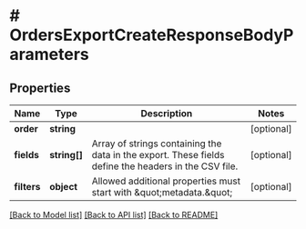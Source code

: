 # # OrdersExportCreateResponseBodyParameters

## Properties

Name | Type | Description | Notes
------------ | ------------- | ------------- | -------------
**order** | **string** |  | [optional]
**fields** | **string[]** | Array of strings containing the data in the export. These fields define the headers in the CSV file. | [optional]
**filters** | **object** | Allowed additional properties must start with \&quot;metadata.\&quot; | [optional]

[[Back to Model list]](../../README.md#models) [[Back to API list]](../../README.md#endpoints) [[Back to README]](../../README.md)
